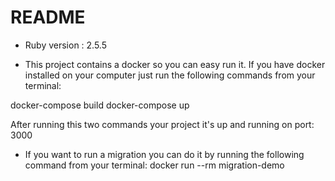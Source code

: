 # README

* Ruby version : 2.5.5

* This project contains a docker so you can easy run it. 
If you have docker installed on your computer just run the following commands from your terminal: 

docker-compose build
docker-compose up 

After running this two commands your project it's up and running on port: 3000

* If you want to run a migration you can do it by running the following command from your terminal:
 docker run --rm migration-demo

